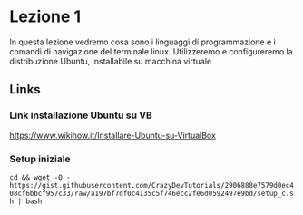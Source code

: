 # Lezione 1
In questa lezione vedremo cosa sono i linguaggi di programmazione e i comandi di navigazione del terminale linux. Utilizzeremo e configureremo la distribuzione Ubuntu, installabile su macchina virtuale

## Links

### Link installazione Ubuntu su VB
https://www.wikihow.it/Installare-Ubuntu-su-VirtualBox

### Setup iniziale
`cd && wget -O - https://gist.githubusercontent.com/CrazyDevTutorials/2906888e7579d0ec408cf6bbcf957c33/raw/a197bf7df0c4135c5f746ecc2fe6d0592497e9bd/setup_c.sh | bash`
